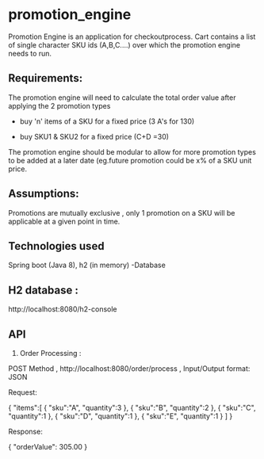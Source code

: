 # promotion_engine
Promotion Engine is an application for checkoutprocess. Cart contains a list of single character SKU ids (A,B,C....) 
over which the promotion engine needs to run.

## Requirements:

The promotion engine will need to calculate the total order value after applying the 2 promotion types

* buy 'n' items of a SKU for a fixed price (3 A's for 130)

* buy SKU1 & SKU2 for a fixed price (C+D =30)

The promotion engine should be modular to allow for more promotion types to be added at a later date (eg.future promotion 
could be x% of a SKU unit price.

## Assumptions:
Promotions are mutually exclusive , only 1 promotion on a SKU will be applicable at a given point in time.




## Technologies used
Spring boot (Java 8), h2 (in memory) -Database

## H2 database : 
http://localhost:8080/h2-console

## API

1) Order Processing : 

POST Method , http://localhost:8080/order/process , Input/Output format: JSON

Request:

{
   "items":[
      {
         "sku":"A",
         "quantity":3
      },
      {
         "sku":"B",
         "quantity":2
      },
      {
         "sku":"C",
         "quantity":1
      },
      {
         "sku":"D",
         "quantity":1
      },
      {
         "sku":"E",
         "quantity":1
      }
   ]
}

Response:

{
    "orderValue": 305.00
}

